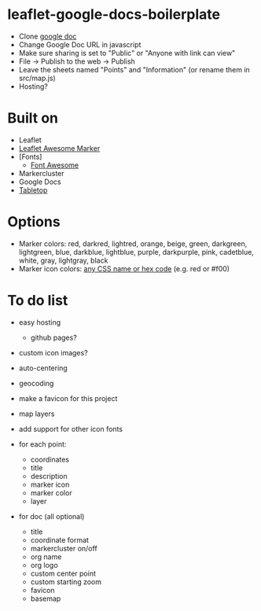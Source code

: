 # leaflet-google-docs-boilerplate


* Clone [google doc](https://docs.google.com/spreadsheets/d/1I1bHQTUNCPHD6AuyNQfYV6g0qqJI8OjF9UHP9MW4XYg/edit?usp=sharing)
* Change Google Doc URL in javascript
* Make sure sharing is set to "Public" or "Anyone with link can view"
* File -> Publish to the web -> Publish
* Leave the sheets named "Points" and "Information" (or rename them in src/map.js)
* Hosting?

# Built on 

* Leaflet
* [Leaflet Awesome Marker](https://github.com/lvoogdt/Leaflet.awesome-markers)
* [Fonts]
	* [Font Awesome](https://fortawesome.github.io/Font-Awesome/)
* Markercluster
* Google Docs
* [Tabletop](https://github.com/jsoma/tabletop)

# Options

* Marker colors: red, darkred, lightred, orange, beige, green, darkgreen, lightgreen, blue, darkblue, lightblue, purple, darkpurple, pink, cadetblue, white, gray, lightgray, black
* Marker icon colors: [any CSS name or hex code](http://www.w3schools.com/colors/colors_names.asp) (e.g. red or #f00)

# To do list

* easy hosting
	* github pages?
* custom icon images?
* auto-centering
* geocoding
* make a favicon for this project
* map layers
* add support for other icon fonts

* for each point:
	* coordinates
	* title
	* description
	* marker icon
	* marker color
	* layer


* for doc (all optional)
	* title
	* coordinate format
	* markercluster on/off
	* org name
	* org logo
	* custom center point
	* custom starting zoom
	* favicon
	* basemap



